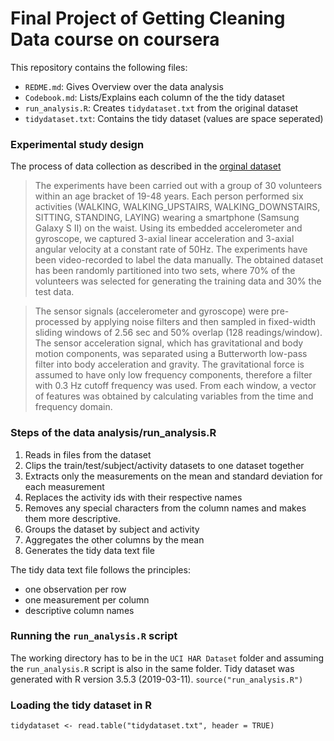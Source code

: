 # Final Project of Getting Cleaning Data course on coursera 

This repository contains the following files:
  - `REDME.md`: Gives Overview over the data analysis
  - `Codebook.md`: Lists/Explains each column of the the tidy dataset 
  - `run_analysis.R`: Creates `tidydataset.txt` from the original dataset 
  - `tidydataset.txt`: Contains the tidy dataset (values are space seperated)
  
### Experimental study design
The process of data collection as described in the [orginal dataset](http://archive.ics.uci.edu/ml/datasets/Human+Activity+Recognition+Using+Smartphones)
>The experiments have been carried out with a group of 30 volunteers within an age bracket of 19-48 years. Each person performed six activities (WALKING, WALKING_UPSTAIRS, WALKING_DOWNSTAIRS, SITTING, STANDING, LAYING) wearing a smartphone (Samsung Galaxy S II) on the waist. Using its embedded accelerometer and gyroscope, we captured 3-axial linear acceleration and 3-axial angular velocity at a constant rate of 50Hz. The experiments have been video-recorded to label the data manually. The obtained dataset has been randomly partitioned into two sets, where 70% of the volunteers was selected for generating the training data and 30% the test data. 

>The sensor signals (accelerometer and gyroscope) were pre-processed by applying noise filters and then sampled in fixed-width sliding windows of 2.56 sec and 50% overlap (128 readings/window). The sensor acceleration signal, which has gravitational and body motion components, was separated using a Butterworth low-pass filter into body acceleration and gravity. The gravitational force is assumed to have only low frequency components, therefore a filter with 0.3 Hz cutoff frequency was used. From each window, a vector of features was obtained by calculating variables from the time and frequency domain.
  
### Steps of the data analysis/run_analysis.R
1. Reads in files from the dataset 
2. Clips the train/test/subject/activity datasets to one dataset together
3. Extracts only the measurements on the mean and standard deviation for each measurement
4. Replaces the activity ids with their respective names
5. Removes any special characters from the column names and makes them more descriptive.
6. Groups the dataset by subject and activity
7. Aggregates the other columns by the mean
8. Generates the tidy data text file

The tidy data text file follows the principles:
 - one observation per row
 - one measurement per column
 - descriptive column names


### Running the `run_analysis.R` script
The working directory has to be in the `UCI HAR Dataset` folder and assuming the `run_analysis.R` script is also in the same folder. Tidy dataset was generated with R version 3.5.3 (2019-03-11).
`source("run_analysis.R")`

### Loading the tidy dataset in R 
`tidydataset <- read.table("tidydataset.txt", header = TRUE)`
